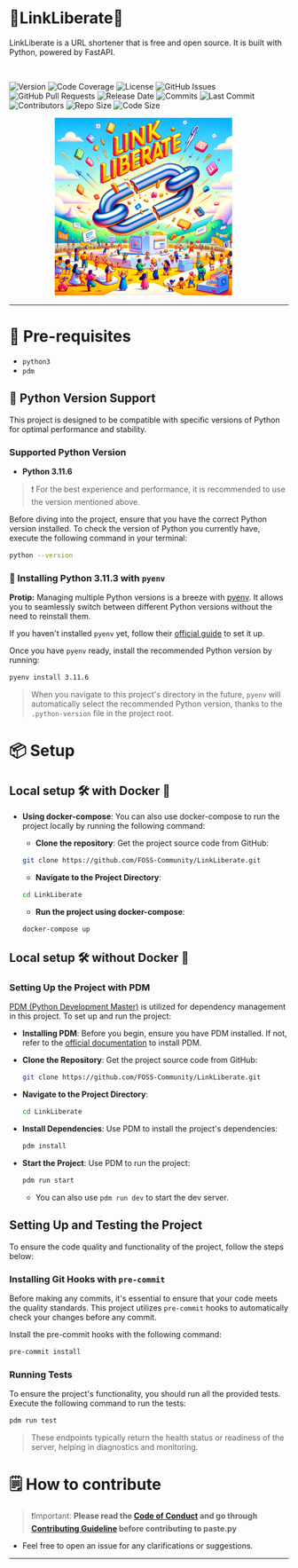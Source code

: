 # 🔗LinkLiberate🪽

<div>
<p>
  LinkLiberate is a URL shortener that is free and open source. It is built with Python, powered by FastAPI.
</p>
<a href="https://kuma.fosscu.org/status/pastepy" target="_blank"><img src="https://badgen.net/badge/status/LinkLiberate/red?icon=lgtm" alt=""></a>

  ![Version](https://img.shields.io/badge/Version-1.0-brightgreen.svg)
  ![Code Coverage](https://img.shields.io/codecov/c/github/FOSS-Community/LinkLiberate)
  ![License](https://img.shields.io/badge/License-MIT-blue.svg)
  ![GitHub Issues](https://img.shields.io/github/issues/FOSS-Community/LinkLiberate)
  ![GitHub Pull Requests](https://img.shields.io/github/issues-pr/FOSS-Community/LinkLiberate)
  ![Release Date](https://img.shields.io/github/release-date/FOSS-Community/LinkLiberate)
  ![Commits](https://img.shields.io/github/commit-activity/m/FOSS-Community/LinkLiberate)
  ![Last Commit](https://img.shields.io/github/last-commit/FOSS-Community/LinkLiberate)
  ![Contributors](https://img.shields.io/github/contributors/FOSS-Community/LinkLiberate)
  ![Repo Size](https://img.shields.io/github/repo-size/FOSS-Community/LinkLiberate)
  ![Code Size](https://img.shields.io/github/languages/code-size/FOSS-Community/LinkLiberate)
  
</div>

<p align="center">
  <img width="320" height="320" src="artwork/logo.png" alt="Material Bread logo" style="margin-right:20px;">
</p>


<hr>

# 🤔 Pre-requisites

- `python3`
- `pdm`

## 🐍 Python Version Support

This project is designed to be compatible with specific versions of Python for optimal performance and stability.

### Supported Python Version

- **Python 3.11.6**

> ❗️ For the best experience and performance, it is recommended to use the version mentioned above.

Before diving into the project, ensure that you have the correct Python version installed. To check the version of Python you currently have, execute the following command in your terminal:

```bash
python --version
```

### 🐍 Installing Python 3.11.3 with `pyenv`

**Protip:** Managing multiple Python versions is a breeze with [pyenv](https://github.com/pyenv/pyenv). It allows you to seamlessly switch between different Python versions without the need to reinstall them.

If you haven't installed `pyenv` yet, follow their [official guide](https://github.com/pyenv/pyenv) to set it up.

Once you have `pyenv` ready, install the recommended Python version by running:

```bash
pyenv install 3.11.6
```

> When you navigate to this project's directory in the future, `pyenv` will automatically select the recommended Python version, thanks to the `.python-version` file in the project root.

# 📦 Setup

## Local setup 🛠️ with Docker 🐳

<!--
- **Installing and running**:
  Before you begin, ensure you have docker installed. If not, refer to the [official documentation](https://docs.docker.com/engine/install/) to install docker.
  ```bash
  docker pull mrsunglasses/pastepy
  docker run -d -p 8080:8080 --name pastepyprod mrsunglasses/pastepy
  ```
  -->

- **Using docker-compose**:
  You can also use docker-compose to run the project locally by running the following command:
  <br>
  - **Clone the repository**:
  Get the project source code from GitHub:

  ```bash
  git clone https://github.com/FOSS-Community/LinkLiberate.git
  ```

  - **Navigate to the Project Directory**:

  ```bash
  cd LinkLiberate
  ```

  - **Run the project using docker-compose**:

  ```bash
  docker-compose up
  ```

## Local setup 🛠️ without Docker 🐳

### Setting Up the Project with PDM

[PDM (Python Development Master)](https://pdm.fming.dev/latest/) is utilized for dependency management in this project. To set up and run the project:

- **Installing PDM**:
  Before you begin, ensure you have PDM installed. If not, refer to the [official documentation](https://pdm.fming.dev/latest/) to install PDM.

- **Clone the Repository**:
  Get the project source code from GitHub:

  ```bash
  git clone https://github.com/FOSS-Community/LinkLiberate.git
  ```

- **Navigate to the Project Directory**:

  ```bash
  cd LinkLiberate
  ```

- **Install Dependencies**:
  Use PDM to install the project's dependencies:
  ```bash
  pdm install
  ```

* **Start the Project**:
  Use PDM to run the project:
  ```bash
  pdm run start
  ```
  - You can also use `pdm run dev` to start the dev server.

## Setting Up and Testing the Project

To ensure the code quality and functionality of the project, follow the steps below:

### Installing Git Hooks with `pre-commit`

Before making any commits, it's essential to ensure that your code meets the quality standards. This project utilizes `pre-commit` hooks to automatically check your changes before any commit.

Install the pre-commit hooks with the following command:

```bash
pre-commit install
```

### Running Tests

To ensure the project's functionality, you should run all the provided tests. Execute the following command to run the tests:

```bash
pdm run test
```

<!--
### Testing the Running Server

Once you have your server up and running, you can send requests to it from another terminal to test its responsiveness and functionality.

Here are a couple of `GET` requests you can make using [curl](https://curl.se/):

```bash
curl http://0.0.0.0:8080/health
```
-->
> These endpoints typically return the health status or readiness of the server, helping in diagnostics and monitoring.

# 🗒️ How to contribute

> ❗️Important: **Please read the [Code of Conduct](CODE_OF_CONDUCT.md) and go through [Contributing Guideline](CONTRIBUTING.md) before contributing to paste.py**

- Feel free to open an issue for any clarifications or suggestions.

<hr>

<!--
## Uasge:

### Uisng CLI

> cURL is required to use the CLI.

- Paste a file named 'file.txt'

```bash
curl -X POST -F "file=@file.txt" https://paste.fosscu.org/file
```

- Paste from stdin

```bash
echo "Hello, world." | curl -X POST -F "file=@-" https://paste.fosscu.org/file
```

- Delete an existing paste

```bash
curl -X DELETE https://paste.fosscu.org/paste/<id>
```

### Using the web interface:

[Go here](https://paste.fosscu.org/web)

<hr>

For info API usage and shell functions, see the [website](https://paste.fosscu.org).
-->
